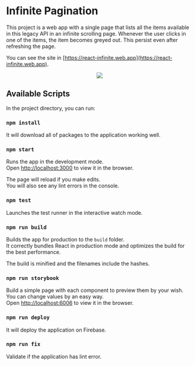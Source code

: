 # Infinite Pagination

This project is a web app with a single page that lists all the items available in this legacy API in an infinite scrolling page. Whenever the user clicks in one of the items, the item becomes greyed out. This persist even after refreshing the page.

You can see the site in [https://react-infinite.web.app](https://react-infinite.web.app).

<center><img src="https://res.cloudinary.com/alreadyhas/image/upload/v1621828915/legacy_zudgav.gif"></center>

## Available Scripts

In the project directory, you can run:

### `npm install`

It will download all of packages to the application working well.

### `npm start`

Runs the app in the development mode.\
Open [http://localhost:3000](http://localhost:3000) to view it in the browser.

The page will reload if you make edits.\
You will also see any lint errors in the console.

### `npm test`

Launches the test runner in the interactive watch mode.

### `npm run build`

Builds the app for production to the `build` folder.\
It correctly bundles React in production mode and optimizes the build for the best performance.

The build is minified and the filenames include the hashes.

### `npm run storybook`

Build a simple page with each component to preview them by your wish. You can change values by an easy way. \
Open [http://localhost:6006](http://localhost:6006) to view it in the browser.

### `npm run deploy`

It will deploy the application on Firebase.

### `npm run fix`

Validate if the application has lint error.
